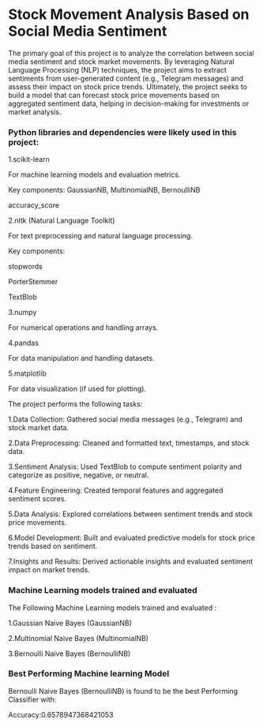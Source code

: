 #  Stock Movement Analysis Based on Social Media Sentiment
The primary goal of this project is to analyze the correlation between social media sentiment and stock market movements. By leveraging Natural Language Processing (NLP) techniques, the project aims to extract sentiments from user-generated content (e.g., Telegram messages) and assess their impact on stock price trends. Ultimately, the project seeks to build a model that can forecast stock price movements based on aggregated sentiment data, helping in decision-making for investments or market analysis.

### Python libraries and dependencies were likely used in this project:

1.scikit-learn

For machine learning models and evaluation metrics.

Key components:
GaussianNB, MultinomialNB, BernoulliNB

accuracy_score

2.nltk (Natural Language Toolkit)

For text preprocessing and natural language processing.

Key components:

stopwords

PorterStemmer

TextBlob

3.numpy

For numerical operations and handling arrays.

4.pandas

For data manipulation and handling datasets.

5.matplotlib 

For data visualization (if used for plotting).


The project performs the following tasks:

1.Data Collection: Gathered social media messages (e.g., Telegram) and stock market data.

2.Data Preprocessing: Cleaned and formatted text, timestamps, and stock data.

3.Sentiment Analysis: Used TextBlob to compute sentiment polarity and categorize as positive, negative, or neutral.

4.Feature Engineering: Created temporal features and aggregated sentiment scores.

5.Data Analysis: Explored correlations between sentiment trends and stock price movements.

6.Model Development: Built and evaluated predictive models for stock price trends based on sentiment.

7.Insights and Results: Derived actionable insights and evaluated sentiment impact on market trends.

### Machine Learning models trained and evaluated

The Following Machine Learning models trained and evaluated :

1.Gaussian Naive Bayes (GaussianNB)

2.Multinomial Naive Bayes (MultinomialNB)

3.Bernoulli Naive Bayes (BernoulliNB)

### Best Performing Machine learning Model

Bernoulli Naive Bayes (BernoulliNB) is found to be the best Performing Classifier with:

Accuracy:0.6578947368421053







